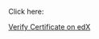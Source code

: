 Click here:

[Verify Certificate on edX](https://courses.edx.org/certificates/2cd0c4b04c524220ab985b4c34c463a6)
